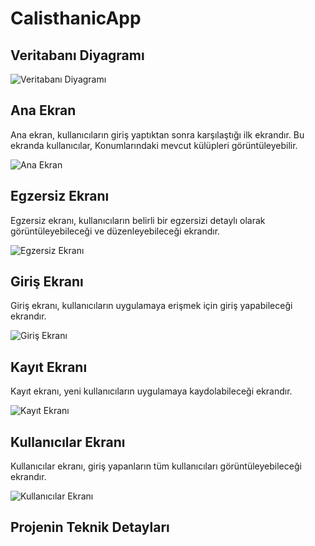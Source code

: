 # CalisthanicApp

## Veritabanı Diyagramı

![Veritabanı Diyagramı](https://github.com/user-attachments/assets/bbf89983-6f42-4f40-a0d9-fc89e5c134ab)

## Ana Ekran

Ana ekran, kullanıcıların giriş yaptıktan sonra karşılaştığı ilk ekrandır. Bu ekranda kullanıcılar, Konumlarındaki mevcut külüpleri görüntüleyebilir.

![Ana Ekran](https://github.com/user-attachments/assets/96bd7a78-d74f-468a-941f-cf9e1068cf16)

## Egzersiz Ekranı

Egzersiz ekranı, kullanıcıların belirli bir egzersizi detaylı olarak görüntüleyebileceği ve düzenleyebileceği ekrandır.

![Egzersiz Ekranı](https://github.com/user-attachments/assets/391dfde6-49b7-4de0-8957-057aa31cc444)

## Giriş Ekranı

Giriş ekranı, kullanıcıların uygulamaya erişmek için giriş yapabileceği ekrandır.

![Giriş Ekranı](https://github.com/user-attachments/assets/c297f9d7-894e-4725-ba6e-3f3937e0a9ca)

## Kayıt Ekranı

Kayıt ekranı, yeni kullanıcıların uygulamaya kaydolabileceği ekrandır.

![Kayıt Ekranı](https://github.com/user-attachments/assets/f6ff5de4-fba9-42b6-866d-b043242bd155)

## Kullanıcılar Ekranı

Kullanıcılar ekranı, giriş yapanların tüm kullanıcıları görüntüleyebileceği ekrandır.

![Kullanıcılar Ekranı](https://github.com/user-attachments/assets/fea6127c-8b3e-4b48-852b-83e9528ff078)

## Projenin Teknik Detayları


